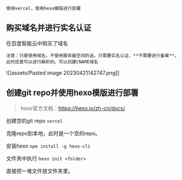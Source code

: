 ```ad-note
使用vercel，使用hexo模版进行部署
```


## 购买域名并进行实名认证

在百度智能云中购买了域名

```ad-warning
注意：只是使用域名，不使用服务器空间的话，只需要实名认证，**不需要进行备案**。
此时还是可以进行解析的。可以创建CNAME域名
```

![[assets/Pasted image 20230421142747.png]]

## 创建git repo并使用hexo模版进行部署

> hexo官方文档：https://hexo.io/zh-cn/docs/

创建空的git repo `vercel`

克隆repo到本地，此时是一个空的repo。

安装hexo `npm install -g hexo-cli`

文件夹中执行 `hexo init <folder>`

直接把一堆文件放文件夹里。


